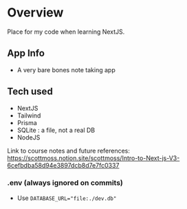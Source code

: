 # Overview
Place for my code when learning NextJS. 

## App Info
- A very bare bones note taking app

## Tech used
- NextJS 
- Tailwind
- Prisma
- SQLite : a file, not a real DB
- NodeJS


Link to course notes and future references: https://scottmoss.notion.site/scottmoss/Intro-to-Next-js-V3-6cefbdba58d94e3897dcb8d7e7fc0337 


### .env (always ignored on commits)
- Use `DATABASE_URL="file:./dev.db"`
